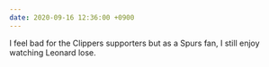 ```yaml
---
date: 2020-09-16 12:36:00 +0900
---
```


I feel bad for the Clippers supporters but as a Spurs fan, I still enjoy watching Leonard lose.
